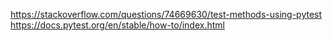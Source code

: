 https://stackoverflow.com/questions/74669630/test-methods-using-pytest
https://docs.pytest.org/en/stable/how-to/index.html
